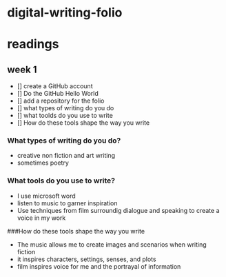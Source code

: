 # digital-writing-folio
# readings
## week 1

- [] create a GitHub account
- [] Do the GitHub Hello World
- [] add a repository for the folio
- [] what types of writing do you do
- [] what toolds do you use to write
- [] How do these tools shape the way you write

### What types of writing do you do?

- creative non fiction and art writing
- sometimes poetry

### What tools do you use to write?

- I use microsoft word
- listen to music to garner inspiration
- Use techniques from film surroundig dialogue and speaking to create a voice in my work

###How do these tools shape the way you write
- The music allows me to create images and scenarios when writing fiction
- it inspires characters, settings, senses, and plots
- film inspires voice for me and the portrayal of information

